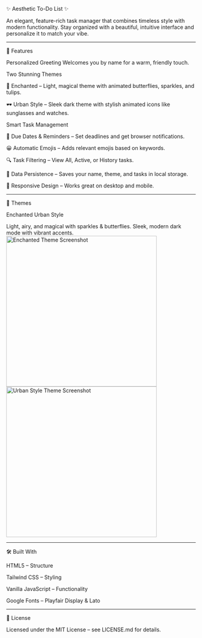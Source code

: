 ✨ Aesthetic To-Do List ✨

An elegant, feature-rich task manager that combines timeless style with modern functionality. Stay organized with a beautiful, intuitive interface and personalize it to match your vibe.


---

🌟 Features

Personalized Greeting
Welcomes you by name for a warm, friendly touch.

Two Stunning Themes

🦋 Enchanted – Light, magical theme with animated butterflies, sparkles, and tulips.

🕶 Urban Style – Sleek dark theme with stylish animated icons like sunglasses and watches.


Smart Task Management

📅 Due Dates & Reminders – Set deadlines and get browser notifications.

😀 Automatic Emojis – Adds relevant emojis based on keywords.

🔍 Task Filtering – View All, Active, or History tasks.

💾 Data Persistence – Saves your name, theme, and tasks in local storage.

📱 Responsive Design – Works great on desktop and mobile.



---

🎨 Themes

Enchanted	Urban Style

Light, airy, and magical with sparkles & butterflies.	Sleek, modern dark mode with vibrant accents.
<img src="image_2830fe.png" alt="Enchanted Theme Screenshot" width="400">	<img src="image_283138.jpg" alt="Urban Style Theme Screenshot" width="400">



---

🛠 Built With

HTML5 – Structure

Tailwind CSS – Styling

Vanilla JavaScript – Functionality

Google Fonts – Playfair Display & Lato



---

📄 License

Licensed under the MIT License – see LICENSE.md for details.